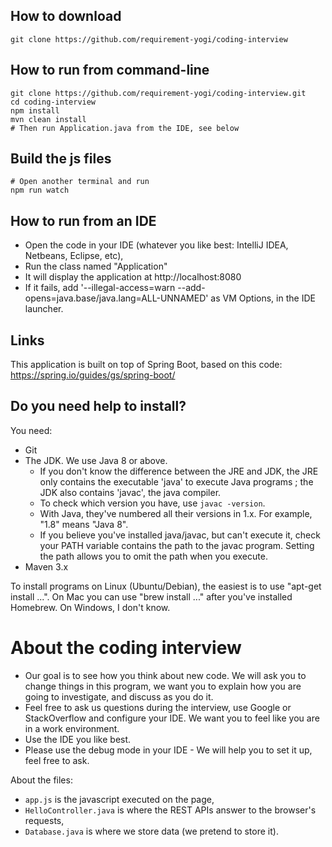 ## How to download

```shell
git clone https://github.com/requirement-yogi/coding-interview
```

## How to run from command-line

```shell
git clone https://github.com/requirement-yogi/coding-interview.git
cd coding-interview
npm install
mvn clean install
# Then run Application.java from the IDE, see below
```

## Build the js files
```shell
# Open another terminal and run
npm run watch
```

## How to run from an IDE

- Open the code in your IDE (whatever you like best: IntelliJ IDEA, Netbeans, Eclipse, etc),
- Run the class named "Application"
- It will display the application at http://localhost:8080
- If it fails, add '--illegal-access=warn --add-opens=java.base/java.lang=ALL-UNNAMED' as VM Options, in the IDE launcher.

## Links

This application is built on top of Spring Boot, based on this code: https://spring.io/guides/gs/spring-boot/

## Do you need help to install?

You need:

- Git
- The JDK. We use Java 8 or above.
    - If you don't know the difference between the JRE and JDK, the JRE only contains
      the executable 'java' to execute Java programs ; the JDK also contains 'javac', the java compiler.
    - To check which version you have, use `javac -version`.
    - With Java, they've numbered all their versions in 1.x. For example, "1.8" means "Java 8".
    - If you believe you've installed java/javac, but can't execute it, check your PATH variable contains the path to
      the javac program. Setting the path allows you to omit the path when you execute.
- Maven 3.x

To install programs on Linux (Ubuntu/Debian), the easiest is to use "apt-get install ...". On Mac you can use "brew install ..." after you've installed Homebrew. On Windows, I don't know.

# About the coding interview

- Our goal is to see how you think about new code. We will ask you to change things in this program, we want you to explain how you are going to investigate, and discuss as you do it.
- Feel free to ask us questions during the interview, use Google or StackOverflow and configure your IDE. We want you to feel like you are in a work environment.
- Use the IDE you like best.
- Please use the debug mode in your IDE - We will help you to set it up, feel free to ask.

About the files:

- `app.js` is the javascript executed on the page,
- `HelloController.java` is where the REST APIs answer to the browser's requests,
- `Database.java` is where we store data (we pretend to store it).